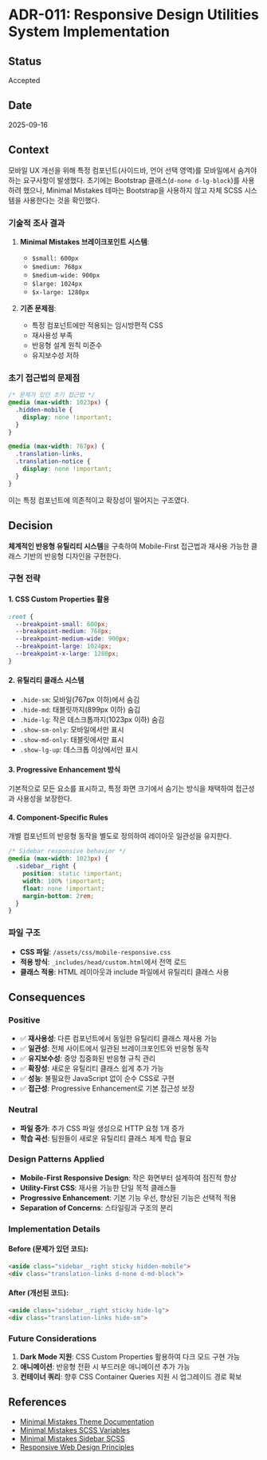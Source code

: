 # ADR-011: Responsive Design Utilities System Implementation

## Status
Accepted

## Date
2025-09-16

## Context

모바일 UX 개선을 위해 특정 컴포넌트(사이드바, 언어 선택 영역)를 모바일에서 숨겨야 하는 요구사항이 발생했다. 초기에는 Bootstrap 클래스(`d-none d-lg-block`)를 사용하려 했으나, Minimal Mistakes 테마는 Bootstrap을 사용하지 않고 자체 SCSS 시스템을 사용한다는 것을 확인했다.

### 기술적 조사 결과
1. **Minimal Mistakes 브레이크포인트 시스템**:
   - `$small: 600px`
   - `$medium: 768px`
   - `$medium-wide: 900px`
   - `$large: 1024px`
   - `$x-large: 1280px`

2. **기존 문제점**:
   - 특정 컴포넌트에만 적용되는 임시방편적 CSS
   - 재사용성 부족
   - 반응형 설계 원칙 미준수
   - 유지보수성 저하

### 초기 접근법의 문제점
```css
/* 문제가 있던 초기 접근법 */
@media (max-width: 1023px) {
  .hidden-mobile {
    display: none !important;
  }
}

@media (max-width: 767px) {
  .translation-links,
  .translation-notice {
    display: none !important;
  }
}
```

이는 특정 컴포넌트에 의존적이고 확장성이 떨어지는 구조였다.

## Decision

**체계적인 반응형 유틸리티 시스템**을 구축하여 Mobile-First 접근법과 재사용 가능한 클래스 기반의 반응형 디자인을 구현한다.

### 구현 전략

#### 1. **CSS Custom Properties 활용**
```css
:root {
  --breakpoint-small: 600px;
  --breakpoint-medium: 768px;
  --breakpoint-medium-wide: 900px;
  --breakpoint-large: 1024px;
  --breakpoint-x-large: 1280px;
}
```

#### 2. **유틸리티 클래스 시스템**
- `.hide-sm`: 모바일(767px 이하)에서 숨김
- `.hide-md`: 태블릿까지(899px 이하) 숨김
- `.hide-lg`: 작은 데스크톱까지(1023px 이하) 숨김
- `.show-sm-only`: 모바일에서만 표시
- `.show-md-only`: 태블릿에서만 표시
- `.show-lg-up`: 데스크톱 이상에서만 표시

#### 3. **Progressive Enhancement 방식**
기본적으로 모든 요소를 표시하고, 특정 화면 크기에서 숨기는 방식을 채택하여 접근성과 사용성을 보장한다.

#### 4. **Component-Specific Rules**
개별 컴포넌트의 반응형 동작을 별도로 정의하여 레이아웃 일관성을 유지한다.

```css
/* Sidebar responsive behavior */
@media (max-width: 1023px) {
  .sidebar__right {
    position: static !important;
    width: 100% !important;
    float: none !important;
    margin-bottom: 2rem;
  }
}
```

### 파일 구조
- **CSS 파일**: `/assets/css/mobile-responsive.css`
- **적용 방식**: `_includes/head/custom.html`에서 전역 로드
- **클래스 적용**: HTML 레이아웃과 include 파일에서 유틸리티 클래스 사용

## Consequences

### Positive
- ✅ **재사용성**: 다른 컴포넌트에서 동일한 유틸리티 클래스 재사용 가능
- ✅ **일관성**: 전체 사이트에서 일관된 브레이크포인트와 반응형 동작
- ✅ **유지보수성**: 중앙 집중화된 반응형 규칙 관리
- ✅ **확장성**: 새로운 유틸리티 클래스 쉽게 추가 가능
- ✅ **성능**: 불필요한 JavaScript 없이 순수 CSS로 구현
- ✅ **접근성**: Progressive Enhancement로 기본 접근성 보장

### Neutral
- **파일 증가**: 추가 CSS 파일 생성으로 HTTP 요청 1개 증가
- **학습 곡선**: 팀원들이 새로운 유틸리티 클래스 체계 학습 필요

### Design Patterns Applied
- **Mobile-First Responsive Design**: 작은 화면부터 설계하여 점진적 향상
- **Utility-First CSS**: 재사용 가능한 단일 목적 클래스들
- **Progressive Enhancement**: 기본 기능 우선, 향상된 기능은 선택적 적용
- **Separation of Concerns**: 스타일링과 구조의 분리

### Implementation Details

#### Before (문제가 있던 코드):
```html
<aside class="sidebar__right sticky hidden-mobile">
<div class="translation-links d-none d-md-block">
```

#### After (개선된 코드):
```html
<aside class="sidebar__right sticky hide-lg">
<div class="translation-links hide-sm">
```

### Future Considerations
1. **Dark Mode 지원**: CSS Custom Properties 활용하여 다크 모드 구현 가능
2. **애니메이션**: 반응형 전환 시 부드러운 애니메이션 추가 가능
3. **컨테이너 쿼리**: 향후 CSS Container Queries 지원 시 업그레이드 경로 확보

## References
- [Minimal Mistakes Theme Documentation](https://mmistakes.github.io/minimal-mistakes/)
- [Minimal Mistakes SCSS Variables](https://github.com/mmistakes/minimal-mistakes/blob/master/_sass/minimal-mistakes/_variables.scss)
- [Minimal Mistakes Sidebar SCSS](https://github.com/mmistakes/minimal-mistakes/blob/master/_sass/minimal-mistakes/_sidebar.scss)
- [Responsive Web Design Principles](https://web.dev/responsive-web-design-basics/)